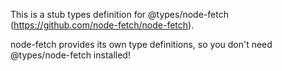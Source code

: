 This is a stub types definition for @types/node-fetch (https://github.com/node-fetch/node-fetch).

node-fetch provides its own type definitions, so you don't need @types/node-fetch installed!